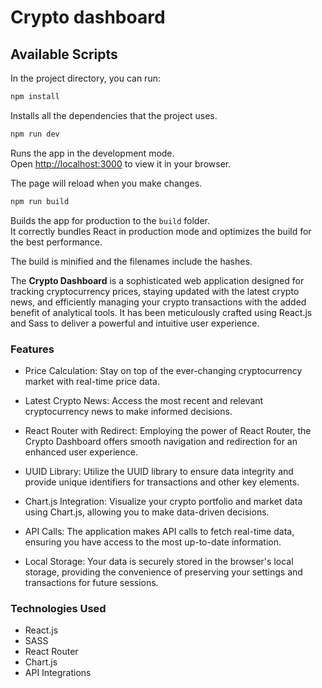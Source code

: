 # Crypto dashboard

## Available Scripts

In the project directory, you can run:

```bash
npm install
```

Installs all the dependencies that the project uses.

```bash
npm run dev
```

Runs the app in the development mode.\
Open [http://localhost:3000](http://localhost:3000) to view it in your browser.

The page will reload when you make changes.

```bash
npm run build
```

Builds the app for production to the `build` folder.\
It correctly bundles React in production mode and optimizes the build for the best performance.

The build is minified and the filenames include the hashes.

The **Crypto Dashboard** is a sophisticated web application designed for tracking cryptocurrency prices, staying updated with the latest crypto news, and efficiently managing your crypto transactions with the added benefit of analytical tools. It has been meticulously crafted using React.js and Sass to deliver a powerful and intuitive user experience.

### Features

-   Price Calculation: Stay on top of the ever-changing cryptocurrency market with real-time price data.

-   Latest Crypto News: Access the most recent and relevant cryptocurrency news to make informed decisions.

-   React Router with Redirect: Employing the power of React Router, the Crypto Dashboard offers smooth navigation and redirection for an enhanced user experience.

-   UUID Library: Utilize the UUID library to ensure data integrity and provide unique identifiers for transactions and other key elements.

-   Chart.js Integration: Visualize your crypto portfolio and market data using Chart.js, allowing you to make data-driven decisions.

-   API Calls: The application makes API calls to fetch real-time data, ensuring you have access to the most up-to-date information.

-   Local Storage: Your data is securely stored in the browser's local storage, providing the convenience of preserving your settings and transactions for future sessions.

### Technologies Used

-   React.js
-   SASS
-   React Router
-   Chart.js
-   API Integrations
